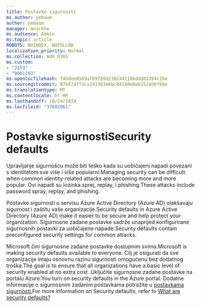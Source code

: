 ```yaml
---
title: Postavke sigurnosti
ms.author: pebaum
author: pebaum
manager: mnirkhe
ms.audience: Admin
ms.topic: article
ROBOTS: NOINDEX, NOFOLLOW
localization_priority: Normal
ms.collection: Adm_O365
ms.custom:
- "3153"
- "9001193"
ms.openlocfilehash: f4bdee85b9afb9f89d2382441106ddd82394c16e
ms.sourcegitcommit: 07b47d7f3ca191363e6bc84140e8e01524d6f08e
ms.translationtype: MT
ms.contentlocale: hr-HR
ms.lasthandoff: 10/24/2019
ms.locfileid: "37682061"
---
```

# <a name="security-defaults"></a><span data-ttu-id="fcf36-102">Postavke sigurnosti</span><span class="sxs-lookup"><span data-stu-id="fcf36-102">Security defaults</span></span>

<span data-ttu-id="fcf36-103">Upravljanje sigurnošću može biti teško kada su uobičajeni napadi povezani s identitetom sve više i više popularni.</span><span class="sxs-lookup"><span data-stu-id="fcf36-103">Managing security can be difficult when common identity-related attacks are becoming more and more popular.</span></span> <span data-ttu-id="fcf36-104">Ovi napadi su lozinka sprej, replay, i phishing.</span><span class="sxs-lookup"><span data-stu-id="fcf36-104">These attacks include password spray, replay, and phishing.</span></span>

<span data-ttu-id="fcf36-105">Postavke sigurnosti u servisu Azure Active Directory (Azure AD) olakšavaju sigurnost i zaštitu vaše organizacije.</span><span class="sxs-lookup"><span data-stu-id="fcf36-105">Security defaults in Azure Active Directory (Azure AD) make it easier to be secure and help protect your organization.</span></span> <span data-ttu-id="fcf36-106">Sigurnosne zadane postavke sadrže unaprijed konfigurirane sigurnosnih postavki za uobičajene napade.</span><span class="sxs-lookup"><span data-stu-id="fcf36-106">Security defaults contain preconfigured security settings for common attacks.</span></span>

<span data-ttu-id="fcf36-107">Microsoft čini sigurnosne zadane postavke dostupnim svima.</span><span class="sxs-lookup"><span data-stu-id="fcf36-107">Microsoft is making security defaults available to everyone.</span></span> <span data-ttu-id="fcf36-108">Cilj je osigurati da sve organizacije imaju osnovnu razinu sigurnosti omogućenu bez dodatnog troška.</span><span class="sxs-lookup"><span data-stu-id="fcf36-108">The goal is to ensure that all organizations have a basic level of security enabled at no extra cost.</span></span> <span data-ttu-id="fcf36-109">Uključite sigurnosne zadane postavke na portalu Azure.</span><span class="sxs-lookup"><span data-stu-id="fcf36-109">You turn on security defaults in the Azure portal.</span></span> <span data-ttu-id="fcf36-110">Dodatne informacije o sigurnosnim zadanim postavkama potražite u [postavkama sigurnosti.](https://docs.microsoft.com/azure/active-directory/conditional-access/concept-conditional-access-security-defaults)</span><span class="sxs-lookup"><span data-stu-id="fcf36-110">For more information on Security defaults, refer to [What are security defaults?](https://docs.microsoft.com/azure/active-directory/conditional-access/concept-conditional-access-security-defaults)</span></span>